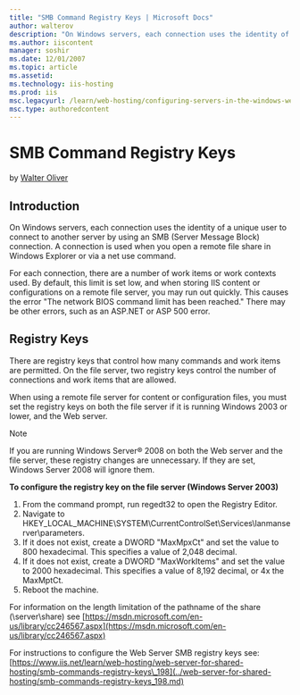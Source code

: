 ```yaml
---
title: "SMB Command Registry Keys | Microsoft Docs"
author: walterov
description: "On Windows servers, each connection uses the identity of a unique user to connect to another server by using an SMB (Server Message Block) connection. A conn..."
ms.author: iiscontent
manager: soshir
ms.date: 12/01/2007
ms.topic: article
ms.assetid: 
ms.technology: iis-hosting
ms.prod: iis
msc.legacyurl: /learn/web-hosting/configuring-servers-in-the-windows-web-platform/smb-commands-registry-keys_196
msc.type: authoredcontent
---
```

SMB Command Registry Keys
====================
by [Walter Oliver](https://github.com/walterov)

## Introduction

On Windows servers, each connection uses the identity of a unique user to connect to another server by using an SMB (Server Message Block) connection. A connection is used when you open a remote file share in Windows Explorer or via a net use command.

For each connection, there are a number of work items or work contexts used. By default, this limit is set low, and when storing IIS content or configurations on a remote file server, you may run out quickly. This causes the error "The network BIOS command limit has been reached." There may be other errors, such as an ASP.NET or ASP 500 error.

## Registry Keys

There are registry keys that control how many commands and work items are permitted. On the file server, two registry keys control the number of connections and work items that are allowed.

When using a remote file server for content or configuration files, you must set the registry keys on both the file server if it is running Windows 2003 or lower, and the Web server.

> [!NOTE]
> If you are running Windows Server® 2008 on both the Web server and the file server, these registry changes are unnecessary. If they are set, Windows Server 2008 will ignore them.

**To configure the registry key on the file server (Windows Server 2003)**

1. From the command prompt, run regedt32 to open the Registry Editor.
2. Navigate to HKEY\_LOCAL\_MACHINE\SYSTEM\CurrentControlSet\Services\lanmanserver\parameters.
3. If it does not exist, create a DWORD "MaxMpxCt" and set the value to 800 hexadecimal. This specifies a value of 2,048 decimal.
4. If it does not exist, create a DWORD "MaxWorkItems" and set the value to 2000 hexadecimal. This specifies a value of 8,192 decimal, or 4x the MaxMptCt.
5. Reboot the machine.

For information on the length limitation of the pathname of the share (\\server\share) see [https://msdn.microsoft.com/en-us/library/cc246567.aspx](https://msdn.microsoft.com/en-us/library/cc246567.aspx)

For instructions to configure the Web Server SMB registry keys see: [https://www.iis.net/learn/web-hosting/web-server-for-shared-hosting/smb-commands-registry-keys\_198](../web-server-for-shared-hosting/smb-commands-registry-keys_198.md)